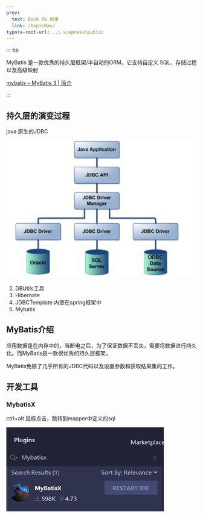 ```yaml
---
prev:
  text: Back To 目录
  link: /topicNav/
typora-root-url: ..\.vuepress\public
---
```




::: tip

MyBatis 是一款优秀的持久层框架/半自动的ORM，它支持自定义 SQL、存储过程以及高级映射

[mybatis – MyBatis 3 | 简介](https://mybatis.org/mybatis-3/zh/index.html)

:::

## 持久层的演变过程

java 原生的JDBC

![](/images/mybatis/image-20210803174446820.png)



2. DBUtils工具
3. Hibernate
4. JDBCTemplate 内嵌在spring框架中
5. Mybatis

## MyBatis介绍

应用数据是在内存中的，当断电之后，为了保证数据不丢失，需要将数据进行持久化。而MyBatis是一款很优秀的持久层框架。

MyBatis免除了几乎所有的JDBC代码以及设置参数和获取结果集的工作。





## 开发工具

### MybatisX

ctrl+alt 鼠标点击，跳转到mapper中定义的sql

![image-20210804122057089](/images/mybatis/image-20210804122057089.png)












